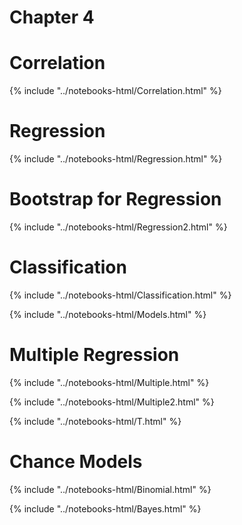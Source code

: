 Chapter 4
=========

Correlation
===========

{% include "../notebooks-html/Correlation.html" %}

Regression
==========

{% include "../notebooks-html/Regression.html" %}

Bootstrap for Regression
========================

{% include "../notebooks-html/Regression2.html" %}

Classification
==============

{% include "../notebooks-html/Classification.html" %}

{% include "../notebooks-html/Models.html" %}

Multiple Regression
===================

{% include "../notebooks-html/Multiple.html" %}

{% include "../notebooks-html/Multiple2.html" %}

{% include "../notebooks-html/T.html" %}

Chance Models
=============

{% include "../notebooks-html/Binomial.html" %}

{% include "../notebooks-html/Bayes.html" %}


